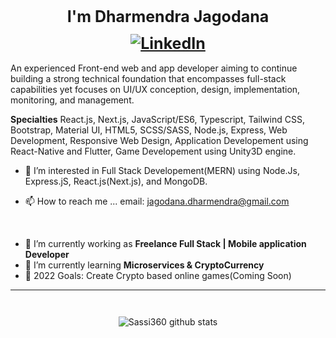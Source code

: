 <h1 align="center" style="font-weight: bold; font-size: 25px;">I'm Dharmendra Jagodana
<a href="https://www.linkedin.com/in/dharmendra-jagodana-156246124/" style="display: flex; justify-content: center; margin: 0.5em 0;"><img src="https://img.shields.io/badge/LinkedIn--_.svg?style=social&logo=linkedin" alt="LinkedIn"></a></h1>

An experienced Front-end web and app developer aiming to continue building a strong technical foundation that encompasses full-stack capabilities yet focuses on UI/UX conception, design, implementation, monitoring, and management.

**Specialties** React.js, Next.js, JavaScript/ES6, Typescript, Tailwind CSS, Bootstrap, Material UI, HTML5, SCSS/SASS, Node.js, Express, Web Development, Responsive Web Design, Application Developement using React-Native and Flutter, Game Developement using Unity3D engine.

- 👀 I’m interested in Full Stack Developement(MERN) using Node.Js, Express.jS, React.js(Next.js), and MongoDB.

- 📫 How to reach me ... email: jagodana.dharmendra@gmail.com

<br/>

- 🔭 I’m currently working as **Freelance Full Stack | Mobile application Developer**
- 🌱 I’m currently learning **Microservices & CryptoCurrency**
- 🥅 2022 Goals: Create Crypto based online games(Coming Soon)

---

<div style="display: flex; justify-content:center; margin-top: 2em;">

![Sassi360 github stats](https://github-readme-stats.vercel.app/api?username=JagodanaDharmendra&show_icons=true&hide_border=true&theme=dark&count_private=true)

</div>
